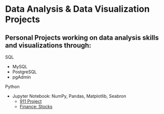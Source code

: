 # Data Analysis & Data Visualization Projects
## Personal Projects working on data analysis skills and visualizations through:

SQL 
  - MySQL
  - PostgreSQL
  - pgAdmin
 
Python
  - Jupyter Notebook: NumPy, Pandas, Matplotlib, Seabron
    - [911 Project](https://github.com/laurenbayson/Data-Analysis-Projects/blob/main/911%20Calls%20Data%20Project%20.ipynb)
    - [Finance: Stocks](https://github.com/laurenbayson/Data-Analysis-Projects/blob/main/Finance%20Stocks%20Project.ipynb)
